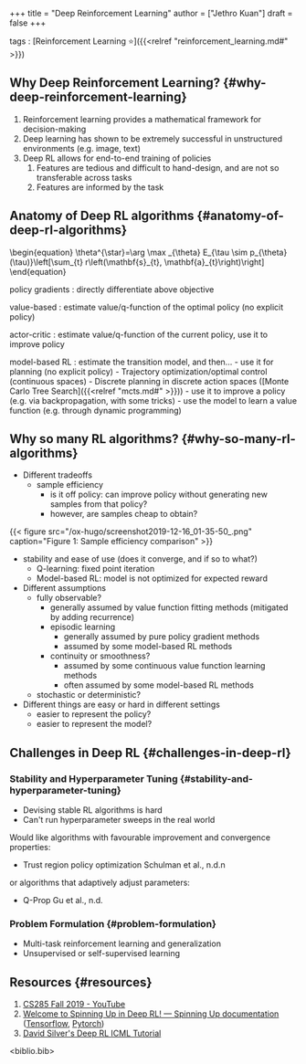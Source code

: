 +++
title = "Deep Reinforcement Learning"
author = ["Jethro Kuan"]
draft = false
+++

tags
: [Reinforcement Learning ⭐]({{<relref "reinforcement_learning.md#" >}})


## Why Deep Reinforcement Learning? {#why-deep-reinforcement-learning}

1.  Reinforcement learning provides a mathematical framework for decision-making
2.  Deep learning has shown to be extremely successful in unstructured
    environments (e.g. image, text)
3.  Deep RL allows for end-to-end training of policies
    1.  Features are tedious and difficult to hand-design, and are not
        so transferable across tasks
    2.  Features are informed by the task


## Anatomy of Deep RL algorithms {#anatomy-of-deep-rl-algorithms}

\begin{equation}
  \theta^{\star}=\arg \max \_{\theta} E\_{\tau \sim p\_{\theta}(\tau)}\left[\sum\_{t} r\left(\mathbf{s}\_{t}, \mathbf{a}\_{t}\right)\right]
\end{equation}

policy gradients
: directly differentiate above objective

value-based
: estimate value/q-function of the optimal policy (no
    explicit policy)

actor-critic
: estimate value/q-function of the current policy, use
    it to improve policy

model-based RL
: estimate the transition model, and then...
    -   use it for planning (no explicit policy)
        -   Trajectory optimization/optimal control (continuous spaces)
        -   Discrete planning in discrete action spaces ([Monte Carlo Tree Search]({{<relref "mcts.md#" >}}))
    -   use it to improve a policy (e.g. via backpropagation, with some tricks)
    -   use the model to learn a value function (e.g. through dynamic programming)


## Why so many RL algorithms? {#why-so-many-rl-algorithms}

-   Different tradeoffs
    -   sample efficiency
        -   is it off policy: can improve policy without generating new
            samples from that policy?
        -   however, are samples cheap to obtain?

{{< figure src="/ox-hugo/screenshot2019-12-16_01-35-50_.png" caption="Figure 1: Sample efficiency comparison" >}}

-   stability and ease of use (does it converge, and if so to what?)
    -   Q-learning: fixed point iteration
    -   Model-based RL: model is not optimized for expected reward
-   Different assumptions
    -   fully observable?
        -   generally assumed by value function fitting methods (mitigated
            by adding recurrence)
        -   episodic learning
            -   generally assumed by pure policy gradient methods
            -   assumed by some model-based RL methods
        -   continuity or smoothness?
            -   assumed by some continuous value function learning methods
            -   often assumed by some model-based RL methods
    -   stochastic or deterministic?
-   Different things are easy or hard in different settings
    -   easier to represent the policy?
    -   easier to represent the model?


## Challenges in Deep RL {#challenges-in-deep-rl}


### Stability and Hyperparameter Tuning {#stability-and-hyperparameter-tuning}

-   Devising stable RL algorithms is hard
-   Can't run hyperparameter sweeps in the real world

Would like algorithms with favourable improvement and convergence
properties:

-   Trust region policy optimization
    Schulman et al., n.d.n

or algorithms that adaptively adjust parameters:

-   Q-Prop Gu et al., n.d.


### Problem Formulation {#problem-formulation}

-   Multi-task reinforcement learning and generalization
-   Unsupervised or self-supervised learning


## Resources {#resources}

1.  [CS285 Fall 2019 - YouTube](https://www.youtube.com/playlist?list=PLkFD6%5F40KJIwhWJpGazJ9VSj9CFMkb79A)
2.  [Welcome to Spinning Up in Deep RL! — Spinning Up documentation](https://spinningup.openai.com/en/latest/)
    ([Tensorflow](https://github.com/openai/spinningup), [Pytorch](https://github.com/kashif/firedup/))
3.  [David Silver's Deep RL ICML Tutorial](https://www.icml.cc/2016/tutorials/deep%5Frl%5Ftutorial.pdf)

<biblio.bib>